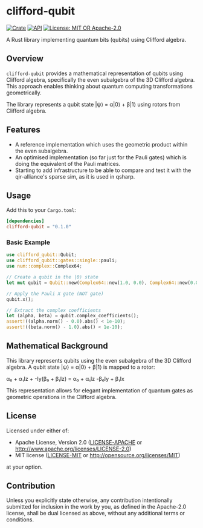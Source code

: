 # clifford-qubit

[![Crate](https://img.shields.io/crates/v/clifford-qubit.svg)](https://crates.io/crates/clifford-qubit)
[![API](https://docs.rs/clifford-qubit/badge.svg)](https://docs.rs/clifford-qubit)
[![License: MIT OR Apache-2.0](https://img.shields.io/badge/License-MIT%2FApache--2.0-blue.svg)](LICENSE-MIT)

A Rust library implementing quantum bits (qubits) using Clifford algebra.

## Overview

`clifford-qubit` provides a mathematical representation of qubits using Clifford
algebra, specifically the even subalgebra of the 3D Clifford algebra. This
approach enables thinking about quantum computing transformations geometrically.

The library represents a qubit state |ψ⟩ = α|0⟩ + β|1⟩ using rotors from Clifford algebra.

## Features

- A reference implementation which uses the geometric product within the even
subalgebra.
- An optimised implementation (so far just for the Pauli gates) which is doing the equivalent of the Pauli matrices.
- Starting to add infrastructure to be able to compare and test it with the qir-alliance's sparse sim, as it is used in qsharp.


## Usage

Add this to your `Cargo.toml`:

```toml
[dependencies]
clifford-qubit = "0.1.0"
```

### Basic Example

```rust
use clifford_qubit::Qubit;
use clifford_qubit::gates::single::pauli;
use num::complex::Complex64;

// Create a qubit in the |0⟩ state
let mut qubit = Qubit::new(Complex64::new(1.0, 0.0), Complex64::new(0.0, 0.0)).unwrap();

// Apply the Pauli X gate (NOT gate)
qubit.x();

// Extract the complex coefficients
let (alpha, beta) = qubit.complex_coefficients();
assert!((alpha.norm() - 0.0).abs() < 1e-10);
assert!((beta.norm() - 1.0).abs() < 1e-10);
```

## Mathematical Background

This library represents qubits using the even subalgebra of the 3D Clifford algebra. A qubit state |ψ⟩ = α|0⟩ + β|1⟩ is mapped to a rotor:

α₀ + α₁Iz + -Iy(β₀ + β₁Iz) = α₀ + α₁Iz -β₀Iy + β₁Ix

This representation allows for elegant implementation of quantum gates as geometric operations in the Clifford algebra.

## License

Licensed under either of:

- Apache License, Version 2.0 ([LICENSE-APACHE](LICENSE-APACHE) or http://www.apache.org/licenses/LICENSE-2.0)
- MIT license ([LICENSE-MIT](LICENSE-MIT) or http://opensource.org/licenses/MIT)

at your option.

## Contribution

Unless you explicitly state otherwise, any contribution intentionally submitted for inclusion in the work by you, as defined in the Apache-2.0 license, shall be dual licensed as above, without any additional terms or conditions.
